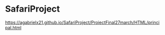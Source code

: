 # SafariProject
https://agabrielx21.github.io/SafariProject/ProiectFinal27march/HTML/principal.html
